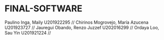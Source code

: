 # FINAL-SOFTWARE
Paulino Inga, Maily                       U201922295 //
Chirinos Mogrovejo, María Azucena         U201923727 //
Jauregui Obando, Renzo Juzzef           	U202016299 //
Ordaya Loo, Sau Yin                       U201921224 //
